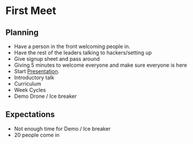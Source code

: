 # First Meet

## Planning

- Have a person in the front welcoming people in.
- Have the rest of the leaders talking to hackers/setting up
- Give signup sheet and pass around
- Giving 5 minutes to welcome everyone and make sure everyone is here
- Start [Presentation](https://github.com/SMHS-Programming/club/blob/08e89ed2d787966c3f05cdb5fcf115cea3719657/meetings/9_14_Meeting_I.pdf).
- Introductory talk
- Curriculum
- Week Cycles
- Demo Drone / Ice breaker

## Expectations

- Not enough time for Demo / Ice breaker
- 20 people come in

